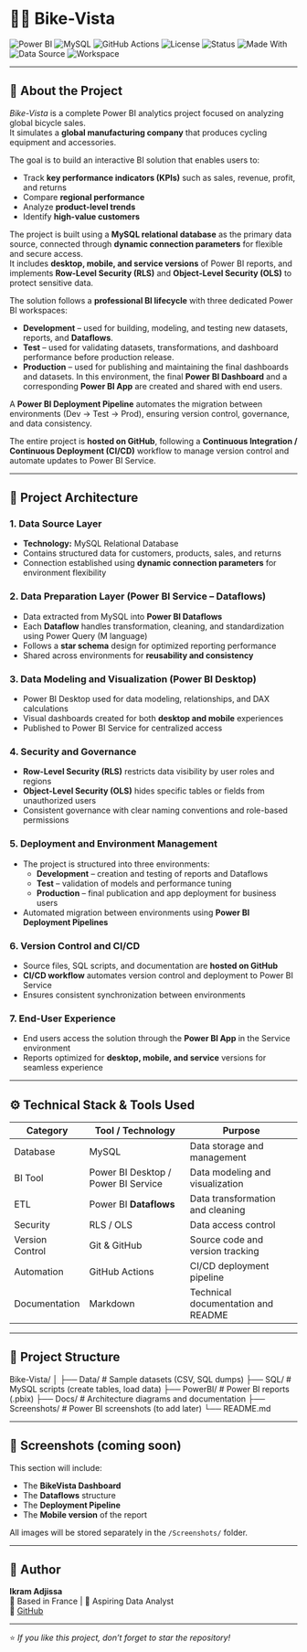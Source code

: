 # 🚴‍♀️ Bike-Vista

![Power BI](https://img.shields.io/badge/Power%20BI-Data%20Analytics-yellow?style=flat-square)
![MySQL](https://img.shields.io/badge/MySQL-Database-blue?style=flat-square)
![GitHub Actions](https://img.shields.io/badge/CI%2FCD-GitHub%20Actions-lightgrey?style=flat-square)
![License](https://img.shields.io/badge/License-MIT-green?style=flat-square)
![Status](https://img.shields.io/badge/Status-In%20Progress-orange?style=flat-square)
![Made With](https://img.shields.io/badge/Made%20With-Power%20BI%20Desktop%20%26%20Service-yellow?style=flat-square)
![Data Source](https://img.shields.io/badge/Data%20Source-Excel%20→%20MySQL%20→%20Power%20BI-lightblue?style=flat-square)
![Workspace](https://img.shields.io/badge/Environment-Dev%20%7C%20Test%20%7C%20Prod-lightgreen?style=flat-square)

---

## 📖 About the Project

*Bike-Vista* is a complete Power BI analytics project focused on analyzing global bicycle sales.  
It simulates a **global manufacturing company** that produces cycling equipment and accessories.  

The goal is to build an interactive BI solution that enables users to:
- Track **key performance indicators (KPIs)** such as sales, revenue, profit, and returns  
- Compare **regional performance**  
- Analyze **product-level trends**  
- Identify **high-value customers**

The project is built using a **MySQL relational database** as the primary data source, connected through **dynamic connection parameters** for flexible and secure access.  
It includes **desktop, mobile, and service versions** of Power BI reports, and implements **Row-Level Security (RLS)** and **Object-Level Security (OLS)** to protect sensitive data.  

The solution follows a **professional BI lifecycle** with three dedicated Power BI workspaces:
- **Development** – used for building, modeling, and testing new datasets, reports, and **Dataflows**.  
- **Test** – used for validating datasets, transformations, and dashboard performance before production release.  
- **Production** – used for publishing and maintaining the final dashboards and datasets. In this environment, the final **Power BI Dashboard** and a corresponding **Power BI App** are created and shared with end users.  

A **Power BI Deployment Pipeline** automates the migration between environments (Dev → Test → Prod), ensuring version control, governance, and data consistency.  

The entire project is **hosted on GitHub**, following a **Continuous Integration / Continuous Deployment (CI/CD)** workflow to manage version control and automate updates to Power BI Service.  

---

## 🧱 Project Architecture

### 1. Data Source Layer
- **Technology:** MySQL Relational Database  
- Contains structured data for customers, products, sales, and returns  
- Connection established using **dynamic connection parameters** for environment flexibility  

### 2. Data Preparation Layer (Power BI Service – Dataflows)
- Data extracted from MySQL into **Power BI Dataflows**  
- Each **Dataflow** handles transformation, cleaning, and standardization using Power Query (M language)  
- Follows a **star schema** design for optimized reporting performance  
- Shared across environments for **reusability and consistency**  

### 3. Data Modeling and Visualization (Power BI Desktop)
- Power BI Desktop used for data modeling, relationships, and DAX calculations  
- Visual dashboards created for both **desktop and mobile** experiences  
- Published to Power BI Service for centralized access  

### 4. Security and Governance
- **Row-Level Security (RLS)** restricts data visibility by user roles and regions  
- **Object-Level Security (OLS)** hides specific tables or fields from unauthorized users  
- Consistent governance with clear naming conventions and role-based permissions  

### 5. Deployment and Environment Management
- The project is structured into three environments:  
  - **Development** – creation and testing of reports and Dataflows  
  - **Test** – validation of models and performance tuning  
  - **Production** – final publication and app deployment for business users  
- Automated migration between environments using **Power BI Deployment Pipelines**  

### 6. Version Control and CI/CD
- Source files, SQL scripts, and documentation are **hosted on GitHub**  
- **CI/CD workflow** automates version control and deployment to Power BI Service  
- Ensures consistent synchronization between environments  

### 7. End-User Experience
- End users access the solution through the **Power BI App** in the Service environment  
- Reports optimized for **desktop, mobile, and service** versions for seamless experience  

---

## ⚙️ Technical Stack & Tools Used

| Category | Tool / Technology | Purpose |
|-----------|------------------|----------|
| Database | MySQL | Data storage and management |
| BI Tool | Power BI Desktop / Power BI Service | Data modeling and visualization |
| ETL | Power BI **Dataflows** | Data transformation and cleaning |
| Security | RLS / OLS | Data access control |
| Version Control | Git & GitHub | Source code and version tracking |
| Automation | GitHub Actions | CI/CD deployment pipeline |
| Documentation | Markdown | Technical documentation and README |

---

## 🧩 Project Structure
Bike-Vista/
│
├── Data/ # Sample datasets (CSV, SQL dumps)
├── SQL/ # MySQL scripts (create tables, load data)
├── PowerBI/ # Power BI reports (.pbix)
├── Docs/ # Architecture diagrams and documentation
├── Screenshots/ # Power BI screenshots (to add later)
└── README.md

---

## 📸 Screenshots (coming soon)

This section will include:
- The **BikeVista Dashboard**
- The **Dataflows** structure
- The **Deployment Pipeline**
- The **Mobile version** of the report

All images will be stored separately in the `/Screenshots/` folder.

---

## 👤 Author

**Ikram Adjissa**  
📍 Based in France | 💼 Aspiring Data Analyst  
🔗 [GitHub](https://github.com/adjisssaikram-arch)  


---

⭐ *If you like this project, don’t forget to star the repository!*
